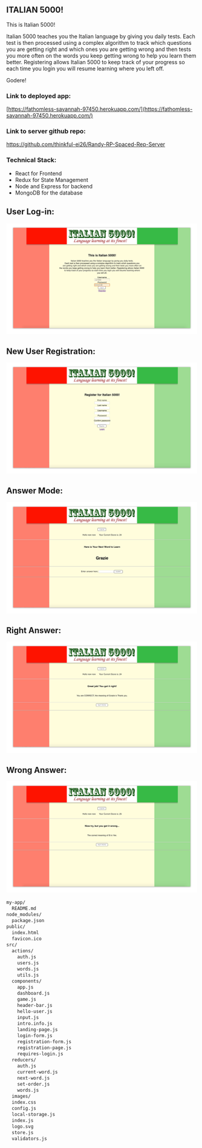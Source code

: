 ## ITALIAN 5000!

This is Italian 5000!

Italian 5000 teaches you the Italian language by giving you daily tests.
Each test is then processed using a complex algorithm to track which questions you are getting right and which ones you are getting wrong and then tests you more often on the words you keep getting wrong to help you learn them better. Registering allows Italian 5000 to keep track of your progress so each time you login you will resume learning where you left off.

Godere!

### Link to deployed app: 
[https://fathomless-savannah-97450.herokuapp.com/](https://fathomless-savannah-97450.herokuapp.com/)

### Link to server github repo:
https://github.com/thinkful-ei26/Randy-RP-Spaced-Rep-Server



### Technical Stack:
- React for Frontend
- Redux for State Management
- Node and Express for backend
- MongoDB for the database

## User Log-in:
![](src/images/screen_shot_01.jpg)

## New User Registration:
![](src/images/screen_shot_02.jpg)

## Answer Mode:
![](src/images/screen_shot_03.jpg)

## Right Answer:
![](src/images/screen_shot_04.jpg)

## Wrong Answer:
![](src/images/screen_shot_05.jpg)




```
my-app/
  README.md
node_modules/
  package.json
public/
  index.html
  favicon.ico
src/
  actions/
    auth.js
    users.js 
    words.js
    utils.js
  components/
    app.js
    dashboard.js
    game.js
    header-bar.js
    hello-user.js
    input.js
    intro.info.js
    landing-page.js
    login-form.js
    registration-form.js
    registration-page.js
    requires-login.js
  reducers/
    auth.js
    current-word.js
    next-word.js
    set-order.js
    words.js
  images/
  index.css
  config.js
  local-storage.js
  index.js
  logo.svg
  store.js
  validators.js
```



